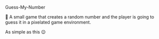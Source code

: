 Guess-My-Number

🎯 A small game that creates a random number and the player is going to guess it in a pixelated game environment.

As simple as this 😉

